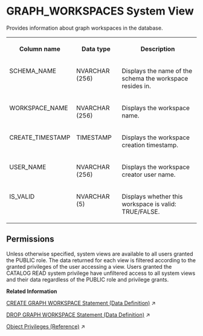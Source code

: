 <!-- loioe6bc0dbdb0a142eaaa39819848ae29ad -->

# GRAPH\_WORKSPACES System View

Provides information about graph workspaces in the database.




<table>
<tr>
<th valign="top">

Column name

</th>
<th valign="top">

Data type

</th>
<th valign="top">

Description

</th>
</tr>
<tr>
<td valign="top">

SCHEMA\_NAME

</td>
<td valign="top">

NVARCHAR \(256\)

</td>
<td valign="top">

Displays the name of the schema the workspace resides in.

</td>
</tr>
<tr>
<td valign="top">

WORKSPACE\_NAME

</td>
<td valign="top">

NVARCHAR \(256\)

</td>
<td valign="top">

Displays the workspace name.

</td>
</tr>
<tr>
<td valign="top">

CREATE\_TIMESTAMP

</td>
<td valign="top">

TIMESTAMP

</td>
<td valign="top">

Displays the workspace creation timestamp.

</td>
</tr>
<tr>
<td valign="top">

USER\_NAME

</td>
<td valign="top">

NVARCHAR \(256\)

</td>
<td valign="top">

Displays the workspace creator user name.

</td>
</tr>
<tr>
<td valign="top">

IS\_VALID

</td>
<td valign="top">

NVARCHAR \(5\)

</td>
<td valign="top">

Displays whether this workspace is valid: TRUE/FALSE.

</td>
</tr>
</table>



<a name="loioe6bc0dbdb0a142eaaa39819848ae29ad__section_nlp_fpb_dzb"/>

## Permissions

Unless otherwise specified, system views are available to all users granted the PUBLIC role. The data returned for each view is filtered according to the granted privileges of the user accessing a view. Users granted the CATALOG READ system privilege have unfiltered access to all system views and their data regardless of the PUBLIC role and privilege grants.

**Related Information**  


[CREATE GRAPH WORKSPACE Statement (Data Definition)](https://help.sap.com/viewer/11afa2e60a5f4192a381df30f94863f9/2024_3_QRC/en-US/e6e1c7e2b9064b05b26572808f941ec4.html "Creates a graph workspace.") :arrow_upper_right:

[DROP GRAPH WORKSPACE Statement (Data Definition)](https://help.sap.com/viewer/11afa2e60a5f4192a381df30f94863f9/2024_3_QRC/en-US/88c7091e96c64b819898476536f7a849.html "Drops a graph workspace.") :arrow_upper_right:

[Object Privileges (Reference)](https://help.sap.com/viewer/a1317de16a1e41a6b0ff81849d80713c/2024_3_QRC/en-US/8978bfdfcf3b45f9acf3fdb0964d3d9c.html "Object privileges are used to allow access to and modification of database objects, such as tables and views.") :arrow_upper_right:


